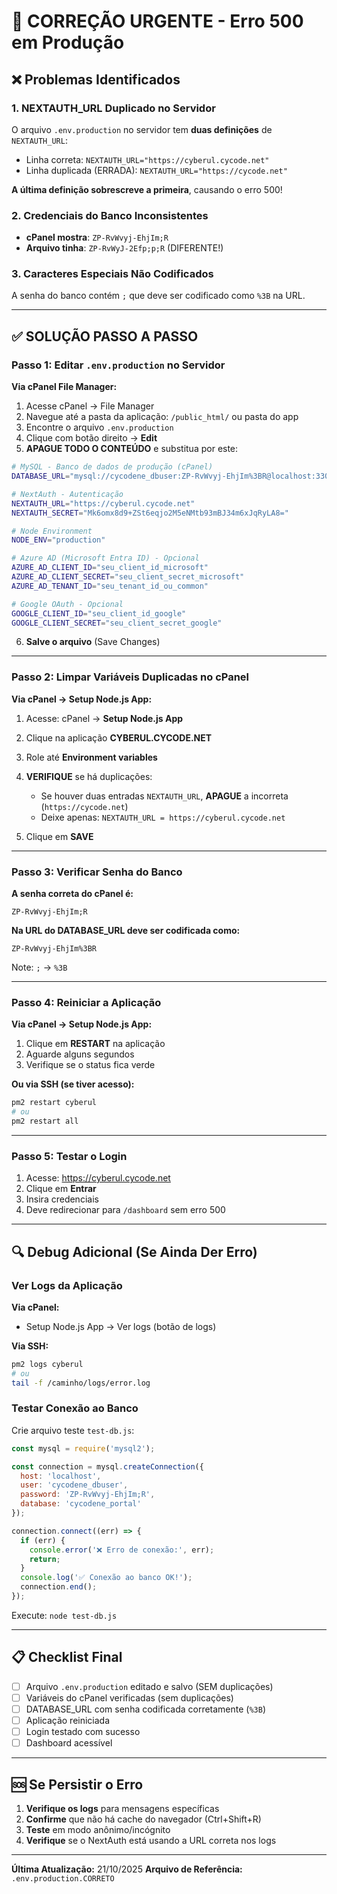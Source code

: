 # 🚨 CORREÇÃO URGENTE - Erro 500 em Produção

## ❌ Problemas Identificados

### 1. **NEXTAUTH_URL Duplicado no Servidor**
O arquivo `.env.production` no servidor tem **duas definições** de `NEXTAUTH_URL`:
- Linha correta: `NEXTAUTH_URL="https://cyberul.cycode.net"`
- Linha duplicada (ERRADA): `NEXTAUTH_URL="https://cycode.net"`

**A última definição sobrescreve a primeira**, causando o erro 500!

### 2. **Credenciais do Banco Inconsistentes**
- **cPanel mostra**: `ZP-RvWvyj-EhjIm;R` 
- **Arquivo tinha**: `ZP-RvWyJ-2Efp;p;R` (DIFERENTE!)

### 3. **Caracteres Especiais Não Codificados**
A senha do banco contém `;` que deve ser codificado como `%3B` na URL.

---

## ✅ SOLUÇÃO PASSO A PASSO

### **Passo 1: Editar `.env.production` no Servidor**

**Via cPanel File Manager:**

1. Acesse cPanel → File Manager
2. Navegue até a pasta da aplicação: `/public_html/` ou pasta do app
3. Encontre o arquivo `.env.production`
4. Clique com botão direito → **Edit**
5. **APAGUE TODO O CONTEÚDO** e substitua por este:

```bash
# MySQL - Banco de dados de produção (cPanel)
DATABASE_URL="mysql://cycodene_dbuser:ZP-RvWvyj-EhjIm%3BR@localhost:3306/cycodene_portal"

# NextAuth - Autenticação
NEXTAUTH_URL="https://cyberul.cycode.net"
NEXTAUTH_SECRET="Mk6omx8d9+ZSt6eqjo2M5eNMtb93mBJ34m6xJqRyLA8="

# Node Environment
NODE_ENV="production"

# Azure AD (Microsoft Entra ID) - Opcional
AZURE_AD_CLIENT_ID="seu_client_id_microsoft"
AZURE_AD_CLIENT_SECRET="seu_client_secret_microsoft"
AZURE_AD_TENANT_ID="seu_tenant_id_ou_common"

# Google OAuth - Opcional
GOOGLE_CLIENT_ID="seu_client_id_google"
GOOGLE_CLIENT_SECRET="seu_client_secret_google"
```

6. **Salve o arquivo** (Save Changes)

---

### **Passo 2: Limpar Variáveis Duplicadas no cPanel**

**Via cPanel → Setup Node.js App:**

1. Acesse: cPanel → **Setup Node.js App**
2. Clique na aplicação **CYBERUL.CYCODE.NET**
3. Role até **Environment variables**
4. **VERIFIQUE** se há duplicações:
   - Se houver duas entradas `NEXTAUTH_URL`, **APAGUE** a incorreta (`https://cycode.net`)
   - Deixe apenas: `NEXTAUTH_URL = https://cyberul.cycode.net`

5. Clique em **SAVE**

---

### **Passo 3: Verificar Senha do Banco**

**A senha correta do cPanel é:**
```
ZP-RvWvyj-EhjIm;R
```

**Na URL do DATABASE_URL deve ser codificada como:**
```
ZP-RvWvyj-EhjIm%3BR
```

Note: `;` → `%3B`

---

### **Passo 4: Reiniciar a Aplicação**

**Via cPanel → Setup Node.js App:**

1. Clique em **RESTART** na aplicação
2. Aguarde alguns segundos
3. Verifique se o status fica verde

**Ou via SSH (se tiver acesso):**
```bash
pm2 restart cyberul
# ou
pm2 restart all
```

---

### **Passo 5: Testar o Login**

1. Acesse: https://cyberul.cycode.net
2. Clique em **Entrar**
3. Insira credenciais
4. Deve redirecionar para `/dashboard` sem erro 500

---

## 🔍 Debug Adicional (Se Ainda Der Erro)

### **Ver Logs da Aplicação**

**Via cPanel:**
- Setup Node.js App → Ver logs (botão de logs)

**Via SSH:**
```bash
pm2 logs cyberul
# ou
tail -f /caminho/logs/error.log
```

### **Testar Conexão ao Banco**

Crie arquivo teste `test-db.js`:
```javascript
const mysql = require('mysql2');

const connection = mysql.createConnection({
  host: 'localhost',
  user: 'cycodene_dbuser',
  password: 'ZP-RvWvyj-EhjIm;R',
  database: 'cycodene_portal'
});

connection.connect((err) => {
  if (err) {
    console.error('❌ Erro de conexão:', err);
    return;
  }
  console.log('✅ Conexão ao banco OK!');
  connection.end();
});
```

Execute: `node test-db.js`

---

## 📋 Checklist Final

- [ ] Arquivo `.env.production` editado e salvo (SEM duplicações)
- [ ] Variáveis do cPanel verificadas (sem duplicações)
- [ ] DATABASE_URL com senha codificada corretamente (`%3B`)
- [ ] Aplicação reiniciada
- [ ] Login testado com sucesso
- [ ] Dashboard acessível

---

## 🆘 Se Persistir o Erro

1. **Verifique os logs** para mensagens específicas
2. **Confirme** que não há cache do navegador (Ctrl+Shift+R)
3. **Teste** em modo anônimo/incógnito
4. **Verifique** se o NextAuth está usando a URL correta nos logs

---

**Última Atualização:** 21/10/2025
**Arquivo de Referência:** `.env.production.CORRETO`
